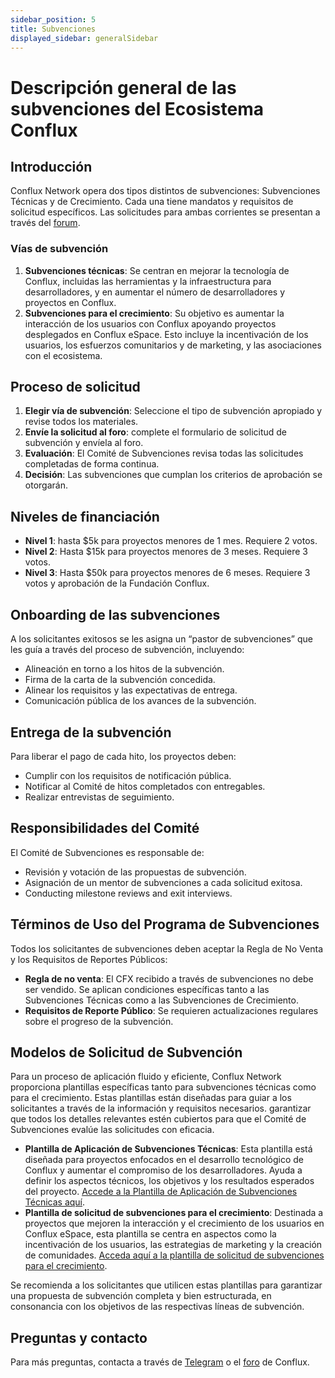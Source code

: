 ```yaml
---
sidebar_position: 5
title: Subvenciones
displayed_sidebar: generalSidebar
---
```


# **Descripción general de las subvenciones del Ecosistema Conflux**

## **Introducción**

Conflux Network opera dos tipos distintos de subvenciones: Subvenciones Técnicas y de Crecimiento. Cada una tiene mandatos y requisitos de solicitud específicos. Las solicitudes para ambas corrientes se presentan a través del [forum](https://forum.conflux.fun/).

### Vías de subvención

1. **Subvenciones técnicas**: Se centran en mejorar la tecnología de Conflux, incluidas las herramientas y la infraestructura para desarrolladores, y en aumentar el número de desarrolladores y proyectos en Conflux.
2. **Subvenciones para el crecimiento**: Su objetivo es aumentar la interacción de los usuarios con Conflux apoyando proyectos desplegados en Conflux eSpace. Esto incluye la incentivación de los usuarios, los esfuerzos comunitarios y de marketing, y las asociaciones con el ecosistema.

## Proceso de solicitud

1. **Elegir vía de subvención**: Seleccione el tipo de subvención apropiado y revise todos los materiales.
2. **Envíe la solicitud al foro**: complete el formulario de solicitud de subvención y envíela al foro.
3. **Evaluación**: El Comité de Subvenciones revisa todas las solicitudes completadas de forma continua.
4. **Decisión**: Las subvenciones que cumplan los criterios de aprobación se otorgarán.

## **Niveles de financiación**

- **Nivel 1**: hasta $5k para proyectos menores de 1 mes. Requiere 2 votos.
- **Nivel 2**: Hasta $15k para proyectos menores de 3 meses. Requiere 3 votos.
- **Nivel 3**: Hasta $50k para proyectos menores de 6 meses. Requiere 3 votos y aprobación de la Fundación Conflux.

## Onboarding de las subvenciones

A los solicitantes exitosos se les asigna un “pastor de subvenciones” que les guía a través del proceso de subvención, incluyendo:

- Alineación en torno a los hitos de la subvención.
- Firma de la carta de la subvención concedida.
- Alinear los requisitos y las expectativas de entrega.
- Comunicación pública de los avances de la subvención.

## **Entrega de la subvención**

Para liberar el pago de cada hito, los proyectos deben:

- Cumplir con los requisitos de notificación pública.
- Notificar al Comité de hitos completados con entregables.
- Realizar entrevistas de seguimiento.

## **Responsibilidades del Comité**

El Comité de Subvenciones es responsable de:

- Revisión y votación de las propuestas de subvención.
- Asignación de un mentor de subvenciones a cada solicitud exitosa.
- Conducting milestone reviews and exit interviews.

## **Términos de Uso del Programa de Subvenciones**

Todos los solicitantes de subvenciones deben aceptar la Regla de No Venta y los Requisitos de Reportes Públicos:

- **Regla de no venta**: El CFX recibido a través de subvenciones no debe ser vendido. Se aplican condiciones específicas tanto a las Subvenciones Técnicas como a las Subvenciones de Crecimiento.
- **Requisitos de Reporte Público**: Se requieren actualizaciones regulares sobre el progreso de la subvención.

## **Modelos de Solicitud de Subvención**

Para un proceso de aplicación fluido y eficiente, Conflux Network proporciona plantillas específicas tanto para subvenciones técnicas como para el crecimiento. Estas plantillas están diseñadas para guiar a los solicitantes a través de la información y requisitos necesarios. garantizar que todos los detalles relevantes estén cubiertos para que el Comité de Subvenciones evalúe las solicitudes con eficacia.

- **Plantilla de Aplicación de Subvenciones Técnicas**: Esta plantilla está diseñada para proyectos enfocados en el desarrollo tecnológico de Conflux y aumentar el compromiso de los desarrolladores. Ayuda a definir los aspectos técnicos, los objetivos y los resultados esperados del proyecto. [Accede a la Plantilla de Aplicación de Subvenciones Técnicas aquí](https://forum.conflux.fun/t/technical-grants-application-template/8273).
- **Plantilla de solicitud de subvenciones para el crecimiento**: Destinada a proyectos que mejoren la interacción y el crecimiento de los usuarios en Conflux eSpace, esta plantilla se centra en aspectos como la incentivación de los usuarios, las estrategias de marketing y la creación de comunidades. [Acceda aquí a la plantilla de solicitud de subvenciones para el crecimiento](https://forum.conflux.fun/t/growth-grants-application-template/18997).

Se recomienda a los solicitantes que utilicen estas plantillas para garantizar una propuesta de subvención completa y bien estructurada, en consonancia con los objetivos de las respectivas líneas de subvención.

## **Preguntas y contacto**

Para más preguntas, contacta a través de [Telegram](https://t.me/Conflux_English) o el [foro](https://forum.conflux.fun/c/English/grant-proposals) de Conflux.
